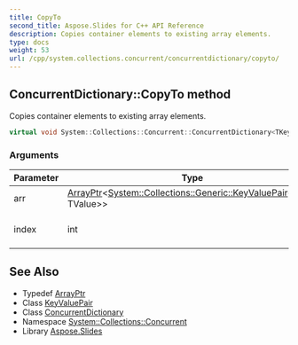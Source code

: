 ```yaml
---
title: CopyTo
second_title: Aspose.Slides for C++ API Reference
description: Copies container elements to existing array elements.
type: docs
weight: 53
url: /cpp/system.collections.concurrent/concurrentdictionary/copyto/
---
```

## ConcurrentDictionary::CopyTo method


Copies container elements to existing array elements.

```cpp
virtual void System::Collections::Concurrent::ConcurrentDictionary<TKey, TValue>::CopyTo(ArrayPtr<System::Collections::Generic::KeyValuePair<TKey, TValue>> arr, int index) override
```


### Arguments

| Parameter | Type | Description |
| --- | --- | --- |
| arr | [ArrayPtr](../../../system/arrayptr/)\<[System::Collections::Generic::KeyValuePair](../../../system.collections.generic/keyvaluepair/)\<TKey, TValue\>\> | Destination array. |
| index | int | Index in destination array. |

## See Also

* Typedef [ArrayPtr](../../../system/arrayptr/)
* Class [KeyValuePair](../../../system.collections.generic/keyvaluepair/)
* Class [ConcurrentDictionary](../)
* Namespace [System::Collections::Concurrent](../../)
* Library [Aspose.Slides](../../../)
